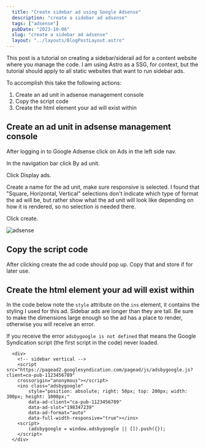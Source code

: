 ```yaml
---
  title: "Create sidebar ad using Google Adsense"
  description: "create a sidebar ad adsense"
  tags: ["adsense"]
  pubDate: "2023-10-06"
  slug: "create a sidebar ad adsense"
  layout: "../layouts/BlogPostLayout.astro"
---
```


This post is a tutorial on creating a sidebar/siderail ad for a content website where you manage the code. I am using Astro as a SSG, for context, but the tutorial should apply to all static websites that want to run sidebar ads.

To accomplish this take the following actions:
1. Create an ad unit in adsense management console
2. Copy the script code 
3. Create the html element your ad will exist within

## Create an ad unit in adsense management console

 After logging in to Google Adsense click on Ads in the left side nav.

In the navigation bar click By ad unit.

Click Display ads.

Create a name for the ad unit, make sure responsive is selected. I found that "Square, Horizontal, Vertical" selections don't indicate which type of format the ad will be, but rather show what the ad unit will look like depending on how it is rendered, so no selection is needed there.

Click create.

<img src="/images/posts/adsense-by-ad-unit.png" alt="adsense">

## Copy the script code
After clicking create the ad code should pop up. Copy that and store if for later use.

## Create the html element your ad will exist within

In the code below note the `style` attribute on the `ins` element, it contains the styling I used for this ad. Sidebar ads are longer than they are tall. Be sure to make the dimensions large enough so the ad has a place to render, otherwise you will receive an error.

If you receive the error `adsbygoogle is not defined` that means the Google Syndication script (the first script in the code) never loaded.

```
  <div>
    <!-- sidebar vertical -->
    <script src="https://pagead2.googlesyndication.com/pagead/js/adsbygoogle.js?client=ca-pub-1123456789"
    crossorigin="anonymous"></script>
    <ins class="adsbygoogle"
        style="position: absolute; right: 50px; top: 200px; width: 300px; height: 1000px;"
        data-ad-client="ca-pub-1123456789"
        data-ad-slot="198347239"
        data-ad-format="auto"
        data-full-width-responsive="true"></ins>
    <script>
        (adsbygoogle = window.adsbygoogle || []).push({});
    </script>
  </div>
```

